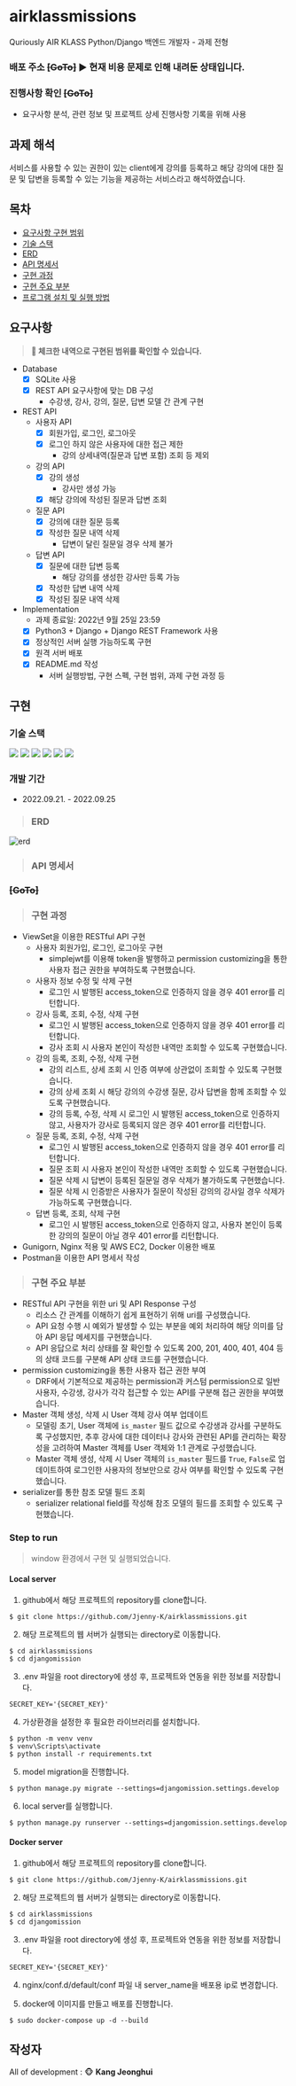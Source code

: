 # airklassmissions
Quriously AIR KLASS Python/Django 백엔드 개발자 - 과제 전형

### 배포 주소 ~~[GoTo]~~ ▶ 현재 비용 문제로 인해 내려둔 상태입니다.

### 진행사항 확인 ~~[GoTo]~~
- 요구사항 분석, 관련 정보 및 프로젝트 상세 진행사항 기록을 위해 사용

## 과제 해석
서비스를 사용할 수 있는 권한이 있는 client에게 강의를 등록하고 해당 강의에 대한 질문 및 답변을 등록할 수 있는 기능을 제공하는 서비스라고 해석하였습니다.

## 목차
- [요구사항 구현 범위](#요구사항)
- [기술 스택](#기술-스택)
- [ERD](#erd)
- [API 명세서](#api-명세서)
- [구현 과정](#구현-과정)
- [구현 주요 부분](#구현-주요-부분)
- [프로그램 설치 및 실행 방법](#step-to-run)

## 요구사항
> **:pushpin: 체크한 내역으로 구현된 범위를 확인할 수 있습니다.**
- Database
    - [x]  SQLite 사용
    - [x]  REST API 요구사항에 맞는 DB 구성
        - 수강생, 강사, 강의, 질문, 답변 모델 간 관계 구현
- REST API
    - 사용자 API
        - [x]  회원가입, 로그인, 로그아웃
        - [x]  로그인 하지 않은 사용자에 대한 접근 제한
            - 강의 상세내역(질문과 답변 포함) 조회 등 제외
    - 강의 API
        - [x]  강의 생성
            - 강사만 생성 가능
        - [x]  해당 강의에 작성된 질문과 답변 조회
    - 질문 API
        - [x]  강의에 대한 질문 등록
        - [x]  작성한 질문 내역 삭제
            - 답변이 달린 질문일 경우 삭제 불가
    - 답변 API
        - [x]  질문에 대한 답변 등록
            - 해당 강의를 생성한 강사만 등록 가능
        - [x]  작성한 답변 내역 삭제
        - [x]  작성된 질문 내역 삭제
- Implementation
    - 과제 종료일: 2022년 9월 25일 23:59
    - [x]  Python3 + Django + Django REST Framework 사용
    - [x]  정상적인 서버 실행 가능하도록 구현
    - [x]  원격 서버 배포
    - [x]  README.md 작성
        - 서버 실행방법, 구현 스펙, 구현 범위, 과제 구현 과정 등

## 구현

### 기술 스택
<img src="https://img.shields.io/badge/Python-3776AB?style=flat-square&logo=Python&logoColor=white"/> <img src="https://img.shields.io/badge/Django-092E20?style=flat-square&logo=Django&logoColor=white"/> <img src="https://img.shields.io/badge/SQLite-003B57?style=flat-square&logo=SQLite&logoColor=white"/> <img src="https://img.shields.io/badge/PyCharm-000000?style=flat-square&logo=PyCharm&logoColor=white"/> <img src="https://img.shields.io/badge/Docker-2496ED?style=flat-square&logo=Docker&logoColor=white"/> <img src="https://img.shields.io/badge/AWS EC2-232F3E?style=flat-square&logo=Amazon AWS&logoColor=white"/>

### 개발 기간
* 2022.09.21. - 2022.09.25

> ### ERD
<img src="./source/erd.png" alt="erd">

> ### API 명세서
### ~~[GoTo]~~

> ### 구현 과정
- ViewSet을 이용한 RESTful API 구현
    - 사용자 회원가입, 로그인, 로그아웃 구현
        - simplejwt를 이용해 token을 발행하고 permission customizing을 통한 사용자 접근 권한을 부여하도록 구현했습니다.
    - 사용자 정보 수정 및 삭제 구현
        - 로그인 시 발행된 access_token으로 인증하지 않을 경우 401 error를 리턴합니다.
    - 강사 등록, 조회, 수정, 삭제 구현
        - 로그인 시 발행된 access_token으로 인증하지 않을 경우 401 error를 리턴합니다.
        - 강사 조회 시 사용자 본인이 작성한 내역만 조회할 수 있도록 구현했습니다.
    - 강의 등록, 조회, 수정, 삭제 구현
        - 강의 리스트, 상세 조회 시 인증 여부에 상관없이 조회할 수 있도록 구현했습니다.
        - 강의 상세 조회 시 해당 강의의 수강생 질문, 강사 답변을 함께 조회할 수 있도록 구현했습니다.
        - 강의 등록, 수정, 삭제 시 로그인 시 발행된 access_token으로 인증하지 않고, 사용자가 강사로 등록되지 않은 경우 401 error를 리턴합니다.
    - 질문 등록, 조회, 수정, 삭제 구현
        - 로그인 시 발행된 access_token으로 인증하지 않을 경우 401 error를 리턴합니다.
        - 질문 조회 시 사용자 본인이 작성한 내역만 조회할 수 있도록 구현했습니다.
        - 질문 삭제 시 답변이 등록된 질문일 경우 삭제가 불가하도록 구현했습니다.
        - 질문 삭제 시 인증받은 사용자가 질문이 작성된 강의의 강사일 경우 삭제가 가능하도록 구현했습니다.
    - 답변 등록, 조회, 삭제 구현
        - 로그인 시 발행된 access_token으로 인증하지 않고, 사용자 본인이 등록한 강의의 질문이 아닐 경우 401 error를 리턴합니다.
- Gunigorn, Nginx 적용 및 AWS EC2, Docker 이용한 배포
- Postman을 이용한 API 명세서 작성

> ### 구현 주요 부분
- RESTful API 구현을 위한 uri 및 API Response 구성
    - 리소스 간 관계를 이해하기 쉽게 표현하기 위해 uri를 구성했습니다.
    - API 요청 수행 시 예외가 발생할 수 있는 부분을 예외 처리하여 해당 의미를 담아 API 응답 메세지를 구현했습니다.
    - API 응답으로 처리 상태를 잘 확인할 수 있도록 200, 201, 400, 401, 404 등의 상태 코드를 구분해 API 상태 코드를 구현했습니다.
- permission customizing을 통한 사용자 접근 권한 부여
    - DRF에서 기본적으로 제공하는 permission과 커스텀 permission으로 일반 사용자, 수강생, 강사가 각각 접근할 수 있는 API를 구분해 접근 권한을 부여했습니다.
- Master 객체 생성, 삭제 시 User 객체 강사 여부 업데이트
    - 모델링 초기, User 객체에 `is_master` 필드 값으로 수강생과 강사를 구분하도록 구성했지만, 추후 강사에 대한 데이터나 강사와 관련된 API를 관리하는 확장성을 고려하여 Master 객체를 User 객체와 1:1 관계로 구성했습니다.
    - Master 객체 생성, 삭제 시 User 객체의 `is_master` 필드를 `True`, `False`로 업데이트하여 로그인한 사용자의 정보만으로 강사 여부를 확인할 수 있도록 구현했습니다.
- serializer를 통한 참조 모델 필드 조회
    - serializer relational field를 작성해 참조 모델의 필드를 조회할 수 있도록 구현했습니다.

### Step to run
> window 환경에서 구현 및 실행되었습니다.

#### Local server
1. github에서 해당 프로젝트의 repository를 clone합니다.
```shell
$ git clone https://github.com/Jjenny-K/airklassmissions.git
```

2. 해당 프로젝트의 웹 서버가 실행되는 directory로 이동합니다.
```shell
$ cd airklassmissions
$ cd djangomission
```

3. .env 파일을 root directory에 생성 후, 프로젝트와 연동을 위한 정보를 저장합니다.
```
SECRET_KEY='{SECRET_KEY}'
```

4. 가상환경을 설정한 후 필요한 라이브러리를 설치합니다.
```shell
$ python -m venv venv
$ venv\Scripts\activate
$ python install -r requirements.txt
```

5. model migration을 진행합니다.
```shell
$ python manage.py migrate --settings=djangomission.settings.develop
```

6. local server를 실행합니다.
```shell
$ python manage.py runserver --settings=djangomission.settings.develop
```

#### Docker server
1. github에서 해당 프로젝트의 repository를 clone합니다.
```shell
$ git clone https://github.com/Jjenny-K/airklassmissions.git
```

2. 해당 프로젝트의 웹 서버가 실행되는 directory로 이동합니다.
```shell
$ cd airklassmissions
$ cd djangomission
```

3. .env 파일을 root directory에 생성 후, 프로젝트와 연동을 위한 정보를 저장합니다.
```
SECRET_KEY='{SECRET_KEY}'
```

4. nginx/conf.d/default/conf 파일 내 server_name을 배포용 ip로 변경합니다.

5. docker에 이미지를 만들고 배포를 진행합니다.
```shell
$ sudo docker-compose up -d --build
```

## 작성자
All of development : :monkey_face: **Kang Jeonghui**
